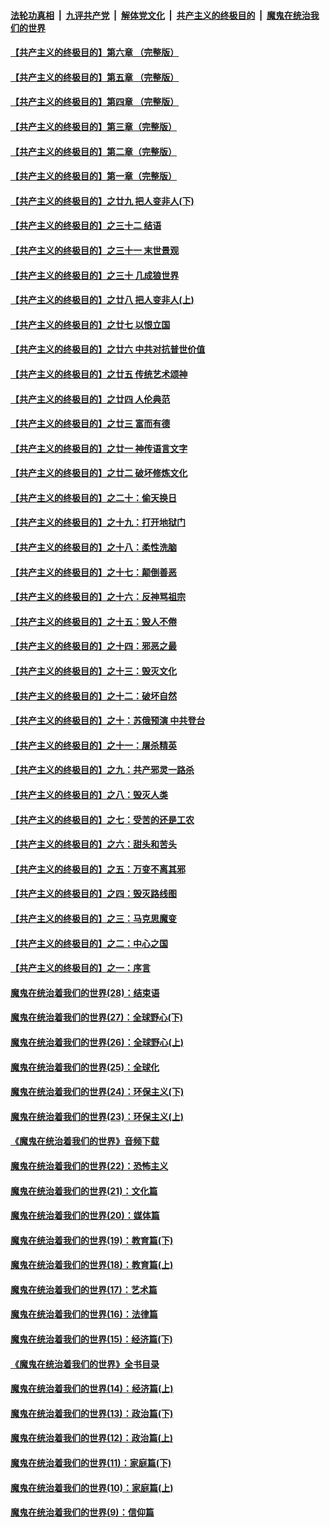 ####  [法轮功真相](../../../../basic/blob/master/README.md?t=06230331) &nbsp;|&nbsp; [九评共产党](../../../../9ping.md/blob/master/README.md?t=06230331) &nbsp;|&nbsp; [解体党文化](../../../../jtdwh.md/blob/master/README.md?t=06230331)  &nbsp;|&nbsp; [共产主义的终极目的](../../../../gczydzjmd.md/blob/master/README.md?t=06230331) &nbsp;|&nbsp; [魔鬼在统治我们的世界](../../../../mgztzwmdsj.md/blob/master/README.md?t=06230331) 

#### [【共产主义的终极目的】第六章 （完整版）](../pages/nsc422/n11428913.md?t=06230331) 

#### [【共产主义的终极目的】第五章 （完整版）](../pages/nsc422/n11428912.md?t=06230331) 

#### [【共产主义的终极目的】第四章 （完整版）](../pages/nsc422/n11428907.md?t=06230331) 

#### [【共产主义的终极目的】第三章（完整版）](../pages/nsc422/n11428848.md?t=06230331) 

#### [【共产主义的终极目的】第二章（完整版）](../pages/nsc422/n11428831.md?t=06230331) 

#### [【共产主义的终极目的】第一章（完整版）](../pages/nsc422/n11417651.md?t=06230331) 

#### [【共产主义的终极目的】之廿九 把人变非人(下)](../pages/nsc422/n11344140.md?t=06230331) 

#### [【共产主义的终极目的】之三十二 结语](../pages/nsc422/n11360535.md?t=06230331) 

#### [【共产主义的终极目的】之三十一 末世景观](../pages/nsc422/n11351129.md?t=06230331) 

#### [【共产主义的终极目的】之三十 几成狼世界](../pages/nsc422/n11348280.md?t=06230331) 

#### [【共产主义的终极目的】之廿八 把人变非人(上)](../pages/nsc422/n11340492.md?t=06230331) 

#### [【共产主义的终极目的】之廿七 以恨立国](../pages/nsc422/n11336944.md?t=06230331) 

#### [【共产主义的终极目的】之廿六 中共对抗普世价值](../pages/nsc422/n11324785.md?t=06230331) 

#### [【共产主义的终极目的】之廿五 传统艺术颂神](../pages/nsc422/n11296396.md?t=06230331) 

#### [【共产主义的终极目的】之廿四 人伦典范](../pages/nsc422/n11296397.md?t=06230331) 

#### [【共产主义的终极目的】之廿三 富而有德](../pages/nsc422/n11283598.md?t=06230331) 

#### [【共产主义的终极目的】之廿一 神传语言文字](../pages/nsc422/n11263265.md?t=06230331) 

#### [【共产主义的终极目的】之廿二 破坏修炼文化](../pages/nsc422/n11245728.md?t=06230331) 

#### [【共产主义的终极目的】之二十：偷天换日](../pages/nsc422/n11238846.md?t=06230331) 

#### [【共产主义的终极目的】之十九：打开地狱门](../pages/nsc422/n11206376.md?t=06230331) 

#### [【共产主义的终极目的】之十八：柔性洗脑](../pages/nsc422/n11199994.md?t=06230331) 

#### [【共产主义的终极目的】之十七：颠倒善恶](../pages/nsc422/n11179782.md?t=06230331) 

#### [【共产主义的终极目的】之十六：反神骂祖宗](../pages/nsc422/n11166798.md?t=06230331) 

#### [【共产主义的终极目的】之十五：毁人不倦](../pages/nsc422/n11166792.md?t=06230331) 

#### [【共产主义的终极目的】之十四：邪恶之最](../pages/nsc422/n11150249.md?t=06230331) 

#### [【共产主义的终极目的】之十三：毁灭文化](../pages/nsc422/n11135227.md?t=06230331) 

#### [【共产主义的终极目的】之十二：破坏自然](../pages/nsc422/n11135214.md?t=06230331) 

#### [【共产主义的终极目的】之十：苏俄预演 中共登台](../pages/nsc422/n11118424.md?t=06230331) 

#### [【共产主义的终极目的】之十一：屠杀精英](../pages/nsc422/n11118442.md?t=06230331) 

#### [【共产主义的终极目的】之九：共产邪灵一路杀](../pages/nsc422/n11114139.md?t=06230331) 

#### [【共产主义的终极目的】之八：毁灭人类](../pages/nsc422/n11108503.md?t=06230331) 

#### [【共产主义的终极目的】之七：受苦的还是工农](../pages/nsc422/n11101809.md?t=06230331) 

#### [【共产主义的终极目的】之六：甜头和苦头](../pages/nsc422/n11096971.md?t=06230331) 

#### [【共产主义的终极目的】之五：万变不离其邪](../pages/nsc422/n11091285.md?t=06230331) 

#### [【共产主义的终极目的】之四：毁灭路线图](../pages/nsc422/n11086284.md?t=06230331) 

#### [【共产主义的终极目的】之三：马克思魔变](../pages/nsc422/n11061941.md?t=06230331) 

#### [【共产主义的终极目的】之二：中心之国](../pages/nsc422/n11047728.md?t=06230331) 

#### [【共产主义的终极目的】之一：序言](../pages/nsc422/n11086077.md?t=06230331) 

#### [魔鬼在统治着我们的世界(28)：结束语](../pages/nsc422/n10936246.md?t=06230331) 

#### [魔鬼在统治着我们的世界(27)：全球野心(下)](../pages/nsc422/n10928319.md?t=06230331) 

#### [魔鬼在统治着我们的世界(26)：全球野心(上)](../pages/nsc422/n10900318.md?t=06230331) 

#### [魔鬼在统治着我们的世界(25)：全球化](../pages/nsc422/n10788205.md?t=06230331) 

#### [魔鬼在统治着我们的世界(24)：环保主义(下)](../pages/nsc422/n10695307.md?t=06230331) 

#### [魔鬼在统治着我们的世界(23)：环保主义(上)](../pages/nsc422/n10688613.md?t=06230331) 

#### [《魔鬼在统治着我们的世界》音频下载](../pages/nsc422/n10635553.md?t=06230331) 

#### [魔鬼在统治着我们的世界(22)：恐怖主义](../pages/nsc422/n10614727.md?t=06230331) 

#### [魔鬼在统治着我们的世界(21)：文化篇](../pages/nsc422/n10597706.md?t=06230331) 

#### [魔鬼在统治着我们的世界(20)：媒体篇](../pages/nsc422/n10586579.md?t=06230331) 

#### [魔鬼在统治着我们的世界(19)：教育篇(下)](../pages/nsc422/n10564808.md?t=06230331) 

#### [魔鬼在统治着我们的世界(18)：教育篇(上)](../pages/nsc422/n10526970.md?t=06230331) 

#### [魔鬼在统治着我们的世界(17)：艺术篇](../pages/nsc422/n10499093.md?t=06230331) 

#### [魔鬼在统治着我们的世界(16)：法律篇](../pages/nsc422/n10485969.md?t=06230331) 

#### [魔鬼在统治着我们的世界(15)：经济篇(下)](../pages/nsc422/n10469975.md?t=06230331) 

#### [《魔鬼在统治着我们的世界》全书目录](../pages/nsc422/n10464261.md?t=06230331) 

#### [魔鬼在统治着我们的世界(14)：经济篇(上)](../pages/nsc422/n10457370.md?t=06230331) 

#### [魔鬼在统治着我们的世界(13)：政治篇(下)](../pages/nsc422/n10448270.md?t=06230331) 

#### [魔鬼在统治着我们的世界(12)：政治篇(上)](../pages/nsc422/n10444576.md?t=06230331) 

#### [魔鬼在统治着我们的世界(11)：家庭篇(下)](../pages/nsc422/n10440961.md?t=06230331) 

#### [魔鬼在统治着我们的世界(10)：家庭篇(上)](../pages/nsc422/n10435448.md?t=06230331) 

#### [魔鬼在统治着我们的世界(9)：信仰篇](../pages/nsc422/n10432159.md?t=06230331) 

